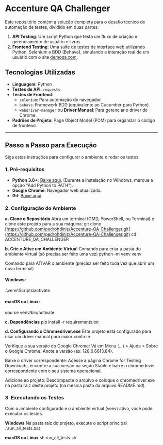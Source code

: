 # Accenture QA Challenger

Este repositório contém a solução completa para o desafio técnico de automação de testes, dividido em duas partes:
1.  **API Testing**: Um script Python que testa um fluxo de criação e gerenciamento de usuário e livros.
2.  **Frontend Testing**: Uma suíte de testes de interface web utilizando Python, Selenium e BDD (Behave), simulando a interação real de um usuário com o site [demoqa.com](https://demoqa.com/).

## Tecnologias Utilizadas

* **Linguagem**: Python
* **Testes de API**: `requests`
* **Testes de Frontend**:
    * `selenium`: Para automação do navegador.
    * `behave`: Framework BDD (equivalente ao Cucumber para Python).
    * `webdriver-manager` ou **Driver Manual**: Para gerenciar o driver do Chrome.
* **Padrões de Projeto**: Page Object Model (POM) para organizar o código de frontend.

---

## Passo a Passo para Execução

Siga estas instruções para configurar o ambiente e rodar os testes.

### 1. Pré-requisitos

* **Python 3.8+**: [Baixe aqui](https://www.python.org/downloads/). (Durante a instalação no Windows, marque a opção "Add Python to PATH").
* **Google Chrome**: Navegador web atualizado.
* **Git**: [Baixe aqui](https://git-scm.com/downloads/).

### 2. Configuração do Ambiente

**a. Clone o Repositório**
Abra um terminal (CMD, PowerShell, ou Terminal) e clone este projeto para a sua máquina:
git clone [https://github.com/pedrohdiniz/Accenture-QA-Challenger.git](https://github.com/pedrohdiniz/Accenture-QA-Challenger.git)
cd ACCENTURE_QA_CHALLENGER

**b. Crie e Ative um Ambiente Virtual**
Comando para criar a pasta do ambiente virtual (só precisa ser feito uma vez)
python -m venv venv

Comando para ATIVAR o ambiente (precisa ser feito toda vez que abrir um novo terminal)
#### Windows:
.\venv\Scripts\activate

#### macOS ou Linux:
source venv/bin/activate

**c. Dependências**
pip install -r requirements.txt

**d. Configurando o Chromedriver.exe**
Este projeto está configurado para usar um driver manual para maior controle.

Verifique a sua versão do Google Chrome: Vá em Menu (...) > Ajuda > Sobre o Google Chrome. Anote a versão (ex: 128.0.6613.84).

Baixe o driver correspondente: Acesse a página Chrome for Testing Downloads, encontre a sua versão na seção Stable e baixe o chromedriver correspondente com o seu sistema operacional.

Adicione ao projeto: Descompacte o arquivo e coloque o chromedriver.exe na pasta raiz deste projeto (na mesma pasta do arquivo README.md).

### 3. Executando os Testes
Com o ambiente configurado e o ambiente virtual (venv) ativo, você pode executar os testes. 

**Windows**
Na pasta raiz do projeto, execute o script principal
.\run_all_tests.bat

**macOS ou Linux**
sh run_all_tests.sh
